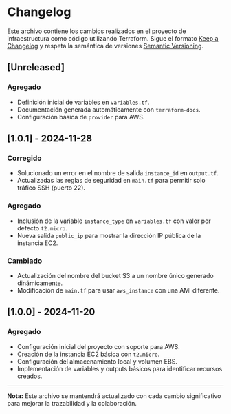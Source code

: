 # Changelog

Este archivo contiene los cambios realizados en el proyecto de infraestructura como código utilizando Terraform. Sigue el formato [Keep a Changelog](https://keepachangelog.com/en/1.0.0/) y respeta la semántica de versiones [Semantic Versioning](https://semver.org/lang/es/).

## [Unreleased]
### Agregado
- Definición inicial de variables en `variables.tf`.
- Documentación generada automáticamente con `terraform-docs`.
- Configuración básica de `provider` para AWS.

## [1.0.1] - 2024-11-28
### Corregido
- Solucionado un error en el nombre de salida `instance_id` en `output.tf`.
- Actualizadas las reglas de seguridad en `main.tf` para permitir solo tráfico SSH (puerto 22).

### Agregado
- Inclusión de la variable `instance_type` en `variables.tf` con valor por defecto `t2.micro`.
- Nueva salida `public_ip` para mostrar la dirección IP pública de la instancia EC2.

### Cambiado
- Actualización del nombre del bucket S3 a un nombre único generado dinámicamente.
- Modificación de `main.tf` para usar `aws_instance` con una AMI diferente.

## [1.0.0] - 2024-11-20
### Agregado
- Configuración inicial del proyecto con soporte para AWS.
- Creación de la instancia EC2 básica con `t2.micro`.
- Configuración del almacenamiento local y volumen EBS.
- Implementación de variables y outputs básicos para identificar recursos creados.

---

**Nota:** Este archivo se mantendrá actualizado con cada cambio significativo para mejorar la trazabilidad y la colaboración.